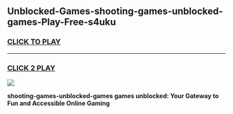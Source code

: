 
## Unblocked-Games-shooting-games-unblocked-games-Play-Free-s4uku
<h3>
<a href="https://premium76.site?title=shooting-games-unblocked-games&ref=21A">CLICK TO PLAY</a></h3>
<hr>

<h3>
<a href="https://premium76.site?title=shooting-games-unblocked-games&ref=21A">CLICK 2 PLAY</a>
  
</h3>

<a href="https://premium76.site?title=shooting-games-unblocked-games&ref=21A"><img src="https://clearcache.store/games.png"></a>


**shooting-games-unblocked-games games unblocked: Your Gateway to Fun and Accessible Online Gaming**
